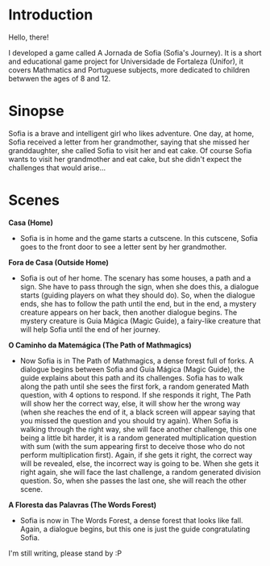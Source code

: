 # Introduction
Hello, there!

I developed a game called A Jornada de Sofia (Sofia's Journey).
It is a short and educational game project for Universidade de Fortaleza (Unifor), it covers Mathmatics and Portuguese subjects, more dedicated to children betwwen the ages of 8 and 12.

# Sinopse
Sofia is a brave and intelligent girl who likes adventure. One day, at home, Sofia received a letter from her grandmother, saying that she missed her granddaughter, she called Sofia to visit her and eat cake. Of course Sofia wants to visit her grandmother and eat cake, but she didn't expect the challenges that would arise...

# Scenes
**Casa (Home)**
- Sofia is in home and the game starts a cutscene. In this cutscene, Sofia goes to the front door to see a letter sent by her grandmother. 

**Fora de Casa (Outside Home)**
- Sofia is out of her home. The scenary has some houses, a path and a sign. She have to pass through the sign, when she does this, a dialogue starts (guiding players on what they should do). So, when the dialogue ends, she has to follow the path until the end, but in the end, a mystery creature appears on her back, then another dialogue begins. The mystery creature is Guia Mágica (Magic Guide), a fairy-like creature that will help Sofia until the end of her journey.

**O Caminho da Matemágica (The Path of Mathmagics)**
- Now Sofia is in The Path of Mathmagics, a dense forest full of forks. A dialogue begins between Sofia and Guia Mágica (Magic Guide), the guide explains about this path and its challenges. Sofia has to walk along the path until she sees the first fork, a random generated Math question, with 4 options to respond. If she responds it right, The Path will show her the correct way, else, it will show her the wrong way (when she reaches the end of it, a black screen will appear saying that you missed the question and you should try again). When Sofia is walking through the right way, she will face another challenge, this one being a little bit harder, it is a random generated multiplication question with sum (with the sum appearing first to deceive those who do not perform multiplication first). Again, if she gets it right, the correct way will be revealed, else, the incorrect way is going to be. When she gets it right again, she will face the last challenge, a random generated division question. So, when she passes the last one, she will reach the other scene.

**A Floresta das Palavras (The Words Forest)**
- Sofia is now in The Words Forest, a dense forest that looks like fall. Again, a dialogue begins, but this one is just the guide congratulating Sofia.

I'm still writing, please stand by :P
